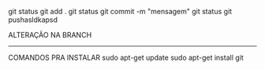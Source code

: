 git status
git add .
git status
git commit -m "mensagem"
git status
git pushasldkapsd

ALTERAÇÃO NA BRANCH

---------
COMANDOS PRA INSTALAR
sudo apt-get update
sudo apt-get install git
